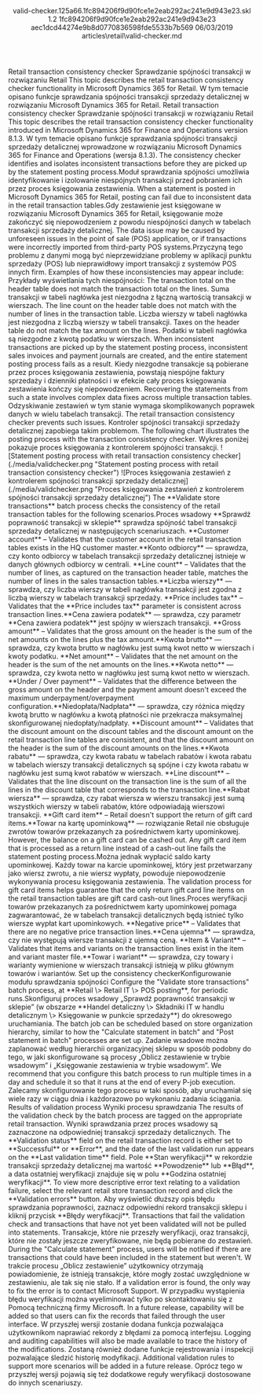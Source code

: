 <?xml version="1.0" encoding="UTF-8"?>
<xliff xmlns:logoport="urn:logoport:xliffeditor:xliff-extras:1.0" xmlns:tilt="urn:logoport:xliffeditor:tilt-non-translatables:1.0" xmlns:xsi="http://www.w3.org/2001/XMLSchema-instance" xmlns="urn:oasis:names:tc:xliff:document:1.2" xmlns:xliffext="urn:microsoft:content:schema:xliffextensions" version="1.2" xsi:schemaLocation="urn:oasis:names:tc:xliff:document:1.2 xliff-core-1.2-transitional.xsd">
  <file datatype="xml" source-language="en-US" original="valid-checker.md" target-language="pl-PL">
    <header>
      <tool tool-company="Microsoft" tool-version="1.0-d915bc8" tool-name="mdxliff" tool-id="mdxliff"/>
      <xliffext:skl_file_name>valid-checker.125a66.1fc894206f9d90fce1e2eab292ac241e9d943e23.skl</xliffext:skl_file_name>
      <xliffext:version>1.2</xliffext:version>
      <xliffext:ms.openlocfilehash>1fc894206f9d90fce1e2eab292ac241e9d943e23</xliffext:ms.openlocfilehash>
      <xliffext:ms.sourcegitcommit>aec1dcd44274e9b8d0770836598fde5533b7b569</xliffext:ms.sourcegitcommit>
      <xliffext:ms.lasthandoff>06/03/2019</xliffext:ms.lasthandoff>
      <xliffext:ms.openlocfilepath>articles\retail\valid-checker.md</xliffext:ms.openlocfilepath>
    </header>
    <body>
      <group extype="content" id="content">
        <trans-unit xml:space="preserve" translate="yes" id="101" restype="x-metadata">
          <source>Retail transaction consistency checker</source>
        <target logoport:matchpercent="101" state="translated" state-qualifier="leveraged-tm">Sprawdzanie spójności transakcji w rozwiązaniu Retail</target></trans-unit>
        <trans-unit xml:space="preserve" translate="yes" id="102" restype="x-metadata">
          <source>This topic describes the retail transaction consistency checker functionality in Microsoft Dynamics 365 for Retail.</source>
        <target logoport:matchpercent="101" state="translated" state-qualifier="leveraged-tm">W tym temacie opisano funkcje sprawdzania spójności transakcji sprzedaży detalicznej w rozwiązaniu Microsoft Dynamics 365 for Retail.</target></trans-unit>
        <trans-unit xml:space="preserve" translate="yes" id="103">
          <source>Retail transaction consistency checker</source>
        <target logoport:matchpercent="101" state="translated" state-qualifier="leveraged-tm">Sprawdzanie spójności transakcji w rozwiązaniu Retail</target></trans-unit>
        <trans-unit xml:space="preserve" translate="yes" id="104">
          <source>This topic describes the retail transaction consistency checker functionality introduced in Microsoft Dynamics 365 for Finance and Operations version 8.1.3.</source>
        <target logoport:matchpercent="101" state="translated" state-qualifier="leveraged-tm">W tym temacie opisano funkcje sprawdzania spójności transakcji sprzedaży detalicznej wprowadzone w rozwiązaniu Microsoft Dynamics 365 for Finance and Operations (wersja 8.1.3).</target></trans-unit>
        <trans-unit xml:space="preserve" translate="yes" id="105">
          <source>The consistency checker identifies and isolates inconsistent transactions before they are picked up by the statement posting process.</source><target logoport:matchpercent="100" state="translated" state-qualifier="exact-match">Moduł sprawdzania spójności umożliwia identyfikowanie i izolowanie niespójnych transakcji przed pobraniem ich przez proces księgowania zestawienia.</target>
        </trans-unit>
        <trans-unit xml:space="preserve" translate="yes" id="106">
          <source>When a statement is posted in Microsoft Dynamics 365 for Retail, posting can fail due to inconsistent data in the retail transaction tables.</source><target logoport:matchpercent="91" state="translated" state-qualifier="fuzzy-match">Gdy zestawienie jest księgowane w rozwiązaniu Microsoft Dynamics 365 for Retail, księgowanie może zakończyć się niepowodzeniem z powodu niespójności danych w tabelach transakcji sprzedaży detalicznej.</target>
        </trans-unit>
        <trans-unit xml:space="preserve" translate="yes" id="107">
          <source>The data issue may be caused by unforeseen issues in the point of sale (POS) application, or if transactions were incorrectly imported from third-party POS systems.</source><target logoport:matchpercent="98" state="translated" state-qualifier="fuzzy-match">Przyczyną tego problemu z danymi mogą być nieprzewidziane problemy w aplikacji punktu sprzedaży (POS) lub nieprawidłowy import transakcji z systemów POS innych firm.</target>
        </trans-unit>
        <trans-unit xml:space="preserve" translate="yes" id="108">
          <source>Examples of how these inconsistencies may appear include:</source>
        <target logoport:matchpercent="101" state="translated" state-qualifier="leveraged-tm">Przykłady wyświetlania tych niespójności:</target></trans-unit>
        <trans-unit xml:space="preserve" translate="yes" id="109">
          <source>The transaction total on the header table does not match the transaction total on the lines.</source>
        <target logoport:matchpercent="101" state="translated" state-qualifier="leveraged-tm">Suma transakcji w tabeli nagłówka jest niezgodna z łączną wartością transakcji w wierszach.</target></trans-unit>
        <trans-unit xml:space="preserve" translate="yes" id="110">
          <source>The line count on the header table does not match with the number of lines in the transaction table.</source>
        <target logoport:matchpercent="101" state="translated" state-qualifier="leveraged-tm">Liczba wierszy w tabeli nagłówka jest niezgodna z liczbą wierszy w tabeli transakcji.</target></trans-unit>
        <trans-unit xml:space="preserve" translate="yes" id="111">
          <source>Taxes on the header table do not match the tax amount on the lines.</source>
        <target logoport:matchpercent="101" state="translated" state-qualifier="leveraged-tm">Podatki w tabeli nagłówka są niezgodne z kwotą podatku w wierszach.</target></trans-unit>
        <trans-unit xml:space="preserve" translate="yes" id="112">
          <source>When inconsistent transactions are picked up by the statement posting process, inconsistent sales invoices and payment journals are created, and the entire statement posting process fails as a result.</source>
        <target logoport:matchpercent="101" state="translated" state-qualifier="leveraged-tm">Kiedy niezgodne transakcje są pobierane przez proces księgowania zestawienia, powstają niespójne faktury sprzedaży i dzienniki płatności i w efekcie cały proces księgowania zestawienia kończy się niepowodzeniem.</target></trans-unit>
        <trans-unit xml:space="preserve" translate="yes" id="113">
          <source>Recovering the statements from such a state involves complex data fixes across multiple transaction tables.</source>
        <target logoport:matchpercent="101" state="translated" state-qualifier="leveraged-tm">Odzyskiwanie zestawień w tym stanie wymaga skomplikowanych poprawek danych w wielu tabelach transakcji.</target></trans-unit>
        <trans-unit xml:space="preserve" translate="yes" id="114">
          <source>The retail transaction consistency checker prevents such issues.</source>
        <target logoport:matchpercent="101" state="translated" state-qualifier="leveraged-tm">Kontroler spójności transakcji sprzedaży detalicznej zapobiega takim problemom.</target></trans-unit>
        <trans-unit xml:space="preserve" translate="yes" id="115">
          <source>The following chart illustrates the posting process with the transaction consistency checker.</source>
        <target logoport:matchpercent="101" state="translated" state-qualifier="leveraged-tm">Wykres poniżej pokazuje proces księgowania z kontrolerem spójności transakcji.</target></trans-unit>
        <trans-unit xml:space="preserve" translate="yes" id="116">
          <source><bpt id="p1">![</bpt>Statement posting process with retail transaction consistency checker<ept id="p1">]</ept><bpt id="p2">(./media/validchecker.png "</bpt>Statement posting process with retail transaction consistency checker<ept id="p2">")</ept></source>
        <target logoport:matchpercent="101" state="translated" state-qualifier="leveraged-tm"><bpt id="p1">![</bpt>Proces księgowania zestawień z kontrolerem spójności transakcji sprzedaży detalicznej<ept id="p1">]</ept><bpt id="p2">(./media/validchecker.png "</bpt>Proces księgowania zestawień z kontrolerem spójności transakcji sprzedaży detalicznej<ept id="p2">")</ept></target></trans-unit>
        <trans-unit xml:space="preserve" translate="yes" id="117">
          <source>The <bpt id="p1">**</bpt>Validate store transactions<ept id="p1">**</ept> batch process checks the consistency of the retail transaction tables for the following scenarios.</source><target logoport:matchpercent="100" state="translated" state-qualifier="exact-match">Proces wsadowy <bpt id="p1">**</bpt>Sprawdź poprawność transakcji w sklepie<ept id="p1">**</ept> sprawdza spójność tabel transakcji sprzedaży detalicznej w następujących scenariuszach.</target>
        </trans-unit>
        <trans-unit xml:space="preserve" translate="yes" id="118">
          <source><bpt id="p1">**</bpt>Customer account<ept id="p1">**</ept> – Validates that the customer account in the retail transaction tables exists in the HQ customer master.</source><target logoport:matchpercent="98" state="translated" state-qualifier="fuzzy-match"><bpt id="p1">**</bpt>Konto odbiorcy<ept id="p1">**</ept> — sprawdza, czy konto odbiorcy w tabelach transakcji sprzedaży detalicznej istnieje w danych głównych odbiorcy w centrali.</target>
        </trans-unit>
        <trans-unit xml:space="preserve" translate="yes" id="119">
          <source><bpt id="p1">**</bpt>Line count<ept id="p1">**</ept> – Validates that the number of lines, as captured on the transaction header table, matches the number of lines in the sales transaction tables.</source><target logoport:matchpercent="98" state="translated" state-qualifier="fuzzy-match"><bpt id="p1">**</bpt>Liczba wierszy<ept id="p1">**</ept> — sprawdza, czy liczba wierszy w tabeli nagłówka transakcji jest zgodna z liczbą wierszy w tabelach transakcji sprzedaży.</target>
        </trans-unit>
        <trans-unit xml:space="preserve" translate="yes" id="120">
          <source><bpt id="p1">**</bpt>Price includes tax<ept id="p1">**</ept> – Validates that the <bpt id="p2">**</bpt>Price includes tax<ept id="p2">**</ept> parameter is consistent across transaction lines.</source><target logoport:matchpercent="0" state="translated"><bpt id="p1">**</bpt>Cena zawiera podatek<ept id="p1">**</ept> — sprawdza, czy parametr <bpt id="p2">**</bpt>Cena zawiera podatek<ept id="p2">**</ept> jest spójny w wierszach transakcji.</target>
        </trans-unit>
        <trans-unit xml:space="preserve" translate="yes" id="121">
          <source><bpt id="p1">**</bpt>Gross amount<ept id="p1">**</ept> – Validates that the gross amount on the header is the sum of the net amounts on the lines plus the tax amount.</source><target logoport:matchpercent="70" state="translated" state-qualifier="leveraged-mt"><bpt id="p1">**</bpt>Kwota brutto<ept id="p1">**</ept> — sprawdza, czy kwota brutto w nagłówku jest sumą kwot netto w wierszach i kwoty podatku.</target>
        </trans-unit>
        <trans-unit xml:space="preserve" translate="yes" id="122">
          <source><bpt id="p1">**</bpt>Net amount<ept id="p1">**</ept> – Validates that the net amount on the header is the sum of the net amounts on the lines.</source><target logoport:matchpercent="77" state="translated" state-qualifier="fuzzy-match"><bpt id="p1">**</bpt>Kwota netto<ept id="p1">**</ept> — sprawdza, czy kwota netto w nagłówku jest sumą kwot netto w wierszach.</target>
        </trans-unit>
        <trans-unit xml:space="preserve" translate="yes" id="123">
          <source><bpt id="p1">**</bpt>Under / Over payment<ept id="p1">**</ept> – Validates that the difference between the gross amount on the header and the payment amount doesn't exceed the maximum underpayment/overpayment configuration.</source><target logoport:matchpercent="70" state="translated" state-qualifier="leveraged-mt"><bpt id="p1">**</bpt>Niedopłata/Nadpłata<ept id="p1">**</ept> — sprawdza, czy różnica między kwotą brutto w nagłówku a kwotą płatności nie przekracza maksymalnej skonfigurowanej niedopłaty/nadpłaty.</target>
        </trans-unit>
        <trans-unit xml:space="preserve" translate="yes" id="124">
          <source><bpt id="p1">**</bpt>Discount amount<ept id="p1">**</ept> – Validates that the discount amount on the discount tables and the discount amount on the retail transaction line tables are consistent, and that the discount amount on the header is the sum of the discount amounts on the lines.</source><target logoport:matchpercent="70" state="translated" state-qualifier="leveraged-mt"><bpt id="p1">**</bpt>Kwota rabatu<ept id="p1">**</ept> — sprawdza, czy kwota rabatu w tabelach rabatów i kwota rabatu w tabelach wierszy transakcji detalicznych są spójne i czy kwota rabatu w nagłówku jest sumą kwot rabatów w wierszach.</target>
        </trans-unit>
        <trans-unit xml:space="preserve" translate="yes" id="125">
          <source><bpt id="p1">**</bpt>Line discount<ept id="p1">**</ept> – Validates that the line discount on the transaction line is the sum of all the lines in the discount table that corresponds to the transaction line.</source><target logoport:matchpercent="70" state="translated" state-qualifier="leveraged-mt"><bpt id="p1">**</bpt>Rabat wiersza<ept id="p1">**</ept> — sprawdza, czy rabat wiersza w wierszu transakcji jest sumą wszystkich wierszy w tabeli rabatów, które odpowiadają wierszowi transakcji.</target>
        </trans-unit>
        <trans-unit xml:space="preserve" translate="yes" id="126">
          <source><bpt id="p1">**</bpt>Gift card item<ept id="p1">**</ept> – Retail doesn't support the return of gift card items.</source><target logoport:matchpercent="0" state="translated"><bpt id="p1">**</bpt>Towar na kartę upominkową<ept id="p1">**</ept> — rozwiązanie Retail nie obsługuje zwrotów towarów przekazanych za pośrednictwem karty upominkowej.</target>
        </trans-unit>
        <trans-unit xml:space="preserve" translate="yes" id="127">
          <source>However, the balance on a gift card can be cashed out. Any gift card item that is processed as a return line instead of a cash-out line fails the statement posting process.</source><target logoport:matchpercent="70" state="translated" state-qualifier="leveraged-mt">Można jednak wypłacić saldo karty upominkowej. Każdy towar na karcie upominkowej, który jest przetwarzany jako wiersz zwrotu, a nie wiersz wypłaty, powoduje niepowodzenie wykonywania procesu księgowania zestawienia.</target>
        </trans-unit>
        <trans-unit xml:space="preserve" translate="yes" id="128">
          <source>The validation process for gift card items helps guarantee that the only return gift card line items on the retail transaction tables are gift card cash-out lines.</source><target logoport:matchpercent="70" state="translated" state-qualifier="leveraged-mt">Proces weryfikacji towarów przekazanych za pośrednictwem karty upominkowej pomaga zagwarantować, że w tabelach transakcji detalicznych będą istnieć tylko wiersze wypłat kart upominkowych.</target>
        </trans-unit>
        <trans-unit xml:space="preserve" translate="yes" id="129">
          <source><bpt id="p1">**</bpt>Negative price<ept id="p1">**</ept> – Validates that there are no negative price transaction lines.</source><target logoport:matchpercent="70" state="translated" state-qualifier="leveraged-mt"><bpt id="p1">**</bpt>Cena ujemna<ept id="p1">**</ept> — sprawdza, czy nie występują wiersze transakcji z ujemną ceną.</target>
        </trans-unit>
        <trans-unit xml:space="preserve" translate="yes" id="130">
          <source><bpt id="p1">**</bpt>Item &amp; Variant<ept id="p1">**</ept> – Validates that items and variants on the transaction lines exist in the item and variant master file.</source><target logoport:matchpercent="70" state="translated" state-qualifier="leveraged-mt"><bpt id="p1">**</bpt>Towar i wariant<ept id="p1">**</ept> — sprawdza, czy towary i warianty wymienione w wierszach transakcji istnieją w pliku głównym towarów i wariantów.</target>
        </trans-unit>
        <trans-unit xml:space="preserve" translate="yes" id="131">
          <source>Set up the consistency checker</source><target logoport:matchpercent="100" state="translated" state-qualifier="exact-match">Konfigurowanie modułu sprawdzania spójności</target>
        </trans-unit>
        <trans-unit xml:space="preserve" translate="yes" id="132">
          <source>Configure the "Validate store transactions" batch process, at <bpt id="p1">**</bpt>Retail <ph id="ph1">\&gt;</ph> Retail IT <ph id="ph2">\&gt;</ph> POS posting<ept id="p1">**</ept>, for periodic runs.</source><target logoport:matchpercent="100" state="translated" state-qualifier="exact-match">Skonfiguruj proces wsadowy „Sprawdź poprawność transakcji w sklepie” (w obszarze <bpt id="p1">**</bpt>Handel detaliczny <ph id="ph1">\&gt;</ph> Składniki IT w handlu detalicznym <ph id="ph2">\&gt;</ph> Księgowanie w punkcie sprzedaży<ept id="p1">**</ept>) do okresowego uruchamiania.</target>
        </trans-unit>
        <trans-unit xml:space="preserve" translate="yes" id="133">
          <source>The batch job can be scheduled based on store organization hierarchy, similar to how the "Calculate statement in batch" and "Post statement in batch" processes are set up.</source>
        <target logoport:matchpercent="101" state="translated" state-qualifier="leveraged-tm">Zadanie wsadowe można zaplanować według hierarchii organizacyjnej sklepu w sposób podobny do tego, w jaki skonfigurowane są procesy „Oblicz zestawienie w trybie wsadowym” i „Księgowanie zestawienia w trybie wsadowym”.</target></trans-unit>
        <trans-unit xml:space="preserve" translate="yes" id="134">
          <source>We recommend that you configure this batch process to run multiple times in a day and schedule it so that it runs at the end of every P-job execution.</source>
        <target logoport:matchpercent="101" state="translated" state-qualifier="leveraged-tm">Zalecamy skonfigurowanie tego procesu w taki sposób, aby uruchamiał się wiele razy w ciągu dnia i każdorazowo po wykonaniu zadania ściągania.</target></trans-unit>
        <trans-unit xml:space="preserve" translate="yes" id="135">
          <source>Results of validation process</source>
        <target logoport:matchpercent="101" state="translated" state-qualifier="leveraged-tm">Wyniki procesu sprawdzania</target></trans-unit>
        <trans-unit xml:space="preserve" translate="yes" id="136">
          <source>The results of the validation check by the batch process are tagged on the appropriate retail transaction.</source>
        <target logoport:matchpercent="101" state="translated" state-qualifier="leveraged-tm">Wyniki sprawdzania przez proces wsadowy są zaznaczone na odpowiedniej transakcji sprzedaży detalicznych.</target></trans-unit>
        <trans-unit xml:space="preserve" translate="yes" id="137">
          <source>The <bpt id="p1">**</bpt>Validation status<ept id="p1">**</ept> field on the retail transaction record is either set to <bpt id="p2">**</bpt>Successful<ept id="p2">**</ept> or <bpt id="p3">**</bpt>Error<ept id="p3">**</ept>, and the date of the last validation run appears on the <bpt id="p4">**</bpt>Last validation time<ept id="p4">**</ept> field.</source>
        <target logoport:matchpercent="101" state="translated" state-qualifier="leveraged-tm">Pole <bpt id="p1">**</bpt>Stan weryfikacji<ept id="p1">**</ept> w rekordzie transakcji sprzedaży detalicznej ma wartość <bpt id="p2">**</bpt>Powodzenie<ept id="p2">**</ept> lub <bpt id="p3">**</bpt>Błąd<ept id="p3">**</ept>, a data ostatniej weryfikacji znajduje się w polu <bpt id="p4">**</bpt>Godzina ostatniej weryfikacji<ept id="p4">**</ept>.</target></trans-unit>
        <trans-unit xml:space="preserve" translate="yes" id="138">
          <source>To view more descriptive error text relating to a validation failure, select the relevant retail store transaction record and click the <bpt id="p1">**</bpt>Validation errors<ept id="p1">**</ept> button.</source>
        <target logoport:matchpercent="101" state="translated" state-qualifier="leveraged-tm">Aby wyświetlić dłuższy opis błędu sprawdzania poprawności, zaznacz odpowiedni rekord transakcji sklepu i kliknij przycisk <bpt id="p1">**</bpt>Błędy weryfikacji<ept id="p1">**</ept>.</target></trans-unit>
        <trans-unit xml:space="preserve" translate="yes" id="139">
          <source>Transactions that fail the validation check and transactions that have not yet been validated will not be pulled into statements.</source>
        <target logoport:matchpercent="101" state="translated" state-qualifier="leveraged-tm">Transakcje, które nie przeszły weryfikacji, oraz transakcji, które nie zostały jeszcze zweryfikowane, nie będą pobierane do zestawień.</target></trans-unit>
        <trans-unit xml:space="preserve" translate="yes" id="140">
          <source>During the "Calculate statement" process, users will be notified if there are transactions that could have been included in the statement but weren't.</source>
        <target logoport:matchpercent="101" state="translated" state-qualifier="leveraged-tm">W trakcie procesu „Oblicz zestawienie” użytkownicy otrzymają powiadomienie, że istnieją transakcje, które mogły zostać uwzględnione w zestawieniu, ale tak się nie stało.</target></trans-unit>
        <trans-unit xml:space="preserve" translate="yes" id="141">
          <source>If a validation error is found, the only way to fix the error is to contact Microsoft Support.</source>
        <target logoport:matchpercent="101" state="translated" state-qualifier="leveraged-tm">W przypadku wystąpienia błędu weryfikacji można wyeliminować tylko po skontaktowaniu się z Pomocą techniczną firmy Microsoft.</target></trans-unit>
        <trans-unit xml:space="preserve" translate="yes" id="142">
          <source>In a future release, capability will be added so that users can fix the records that failed through the user interface.</source>
        <target logoport:matchpercent="101" state="translated" state-qualifier="leveraged-tm">W przyszłej wersji zostanie dodana funkcja pozwalająca użytkownikom naprawiać rekordy z błędami za pomocą interfejsu.</target></trans-unit>
        <trans-unit xml:space="preserve" translate="yes" id="143">
          <source>Logging and auditing capabilities will also be made available to trace the history of the modifications.</source>
        <target logoport:matchpercent="101" state="translated" state-qualifier="leveraged-tm">Zostaną również dodane funkcje rejestrowania i inspekcji pozwalające śledzić historię modyfikacji.</target></trans-unit>
        <trans-unit xml:space="preserve" translate="yes" id="144">
          <source>Additional validation rules to support more scenarios will be added in a future release.</source>
        <target logoport:matchpercent="101" state="translated" state-qualifier="leveraged-tm">Oprócz tego w przyszłej wersji pojawią się też dodatkowe reguły weryfikacji dostosowane do innych scenariuszy.</target></trans-unit>
      </group>
    </body>
  </file>
</xliff>